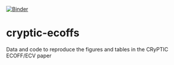 [![Binder](https://mybinder.org/badge_logo.svg)](https://mybinder.org/v2/gh/fowler-lab/cryptic-ecoffs/blob/main/reproduce-tables-and-figures.ipynb/HEAD)

# cryptic-ecoffs
Data and code to reproduce the figures and tables in the CRyPTIC ECOFF/ECV paper
